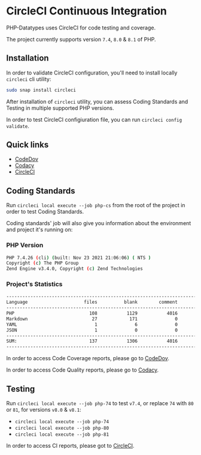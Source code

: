 # CircleCI Continuous Integration

PHP-Datatypes uses CircleCI for code testing and coverage.

The project currently supports version `7.4`, `8.0` & `8.1` of PHP.

## Installation

In order to validate CircleCI configuration, you'll need to install locally `circleci` cli utility:

```bash
sudo snap install circleci
```

After installation of `circleci` utility, you can assess Coding Standards and Testing in multiple supported PHP versions.

In order to test CircleCI configiuration file, you can run `circleci config validate`.

## Quick links

- [CodeDov](https://app.codecov.io/gh/HRADigital/php-datatypes)
- [Codacy](https://app.codacy.com/gh/HRADigital/php-datatypes/dashboard)
- [CircleCI](https://app.circleci.com/pipelines/github/HRADigital/php-datatypes?filter=all)

## Coding Standards

Run `circleci local execute --job php-cs` from the root of the project in order to test Coding Standards.

Coding standards' job will also give you information about the environment and project it's running on:

### PHP Version

```bash
PHP 7.4.26 (cli) (built: Nov 23 2021 21:06:06) ( NTS )
Copyright (c) The PHP Group
Zend Engine v3.4.0, Copyright (c) Zend Technologies
```

### Project's Statistics

```bash
-------------------------------------------------------------------------------
Language                     files          blank        comment           code
-------------------------------------------------------------------------------
PHP                            108           1129           4016           4139
Markdown                        27            171              0            431
YAML                             1              6              0             83
JSON                             1              0              0             47
-------------------------------------------------------------------------------
SUM:                           137           1306           4016           4700
-------------------------------------------------------------------------------
```

In order to access Code Coverage reports, please go to [CodeDov](https://app.codecov.io/gh/HRADigital/php-datatypes).

In order to access Code Quality reports, please go to [Codacy](https://app.codacy.com/gh/HRADigital/php-datatypes/dashboard).

## Testing

Run `circleci local execute --job php-74` to test `v7.4`, or replace `74` with `80` or `81`, for versions `v8.0` & `v8.1`:

- `circleci local execute --job php-74`
- `circleci local execute --job php-80`
- `circleci local execute --job php-81`

In order to access CI reports, please got to [CircleCI](https://app.circleci.com/pipelines/github/HRADigital/php-datatypes?filter=all).
